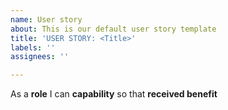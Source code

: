```yaml
---
name: User story
about: This is our default user story template
title: 'USER STORY: <Title>'
labels: ''
assignees: ''

---
```


As a **role** I can **capability** so that **received benefit**
